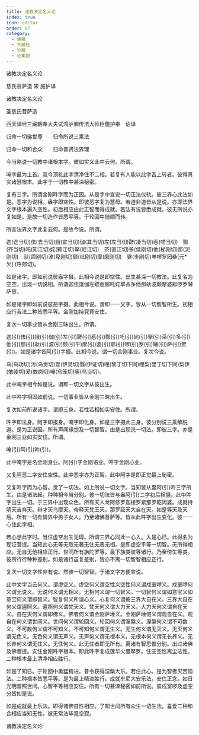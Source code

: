 ```yaml
---
title: 诸教决定名义论
index: true
icon: editor
order: 67
category:
  - 佛藏
  - 大藏经
  - 论藏
  - 论集部
---
```


  诸教决定名义论  

慈氏菩萨造  宋 施护译  

诸教决定名义论  

圣慈氏菩萨造  

西天译经三藏朝奉大夫试鸿胪卿传法大师臣施护奉　诏译  

归命一切佛世尊　　归命所说三乘法  

归命一切和合众　　归命普贤法界理  

今当略说一切教中诸根本字。彼如实义此中云何。所谓。  

唵字最为上首。我今顶礼此字清净住不二相。若复有人能以此字舌上转者。彼得真实诸慧根本。此字于一切教中甚深秘密。  

复有三字。所谓金刚吽字而为正因。从是字中宣说一切正法仪轨。彼三界心此法如是。恶字为说相。盎字即空性。即彼恶字复为慧母。若道非道皆从是说。亦即法界文字根本遍入空性。初后相应由此正智而得成就。若法有说皆悉成就。彼无所说亦复如是。是故一切造作皆悉平等。于轮回中随顺而转。  

所言法界文字此复云何。是故今说。所谓。  

迦(讫当切)佉(去当切)誐(宜当切)伽(其当切)左(左当切)蹉(凄当切)惹(喏当切)　酂(齐当切)吒(知江切)姹(敕江切)拏(尼江切)　茶(直江切)多(低刚切)他(梯刚切)那(泥刚切)　驮(蹄刚切)波(卑刚切)颇(纰刚切)摩(縻刚切)　婆(步刚切)羊啰罗罔桑[元*欠] (呼郎切)。  

如是诸字。即如前说彼盎字摄。此相今说是即空性。出生甚深一切教法。此复名为空空。出现一切说相。所谓迦佉誐伽左蹉惹酂吒姹拏茶多他那驮波颇摩婆耶啰罗嚩萨贺。  

如是诸字即如前说彼恶字摄。此相今说。谓即一一文字。皆从一切智智所生。初相应行我法二种皆悉平等。金刚加持究竟安住。  

复次一切事业皆从金刚三昧出生。所谓。  

迦(引)佉(引)誐(引)伽(引)左(引)蹉(引)惹(引)酂(引)吒(引)姹(引)拏(引)茶(引)多(引)他(引)那(引)驮(引)波(引)颇(引平)摩(引)婆(引)耶(引)啰(引)罗(引)嚩(引)萨(引)贺(引)。如是诸字皆阿(引)字摄。此相今说。谓一切金刚事业。复次今说。  

乌(乌功切)污(乌贡切)壹(伊灵切)翳(伊证切)哩(黎丁切下同)哩梨(里丁切下同)梨伊(依绫切)爱(依岗切)唵(乌笼切)奥(乌当切)。  

此中唵字相今如是说。谓即一切文字从彼出生。  

此中吽字相即如前说。一切事业皆从金刚三昧出生。  

复次如前所说诸字。谓即三身。若性若相如实安住。所谓。  

吽字即法身。阿字即报身。唵字即化身。如是三字摄此三身。彼分别说三乘解脱道。是为正说因。所有声闻缘觉及一切智智。由是出现说一切法。即彼三字。亦是金刚三业如实安住。所谓。  

唵(引)阿(引)吽(引)。  

此中唵字是名金刚身业。阿(引)字金刚语业。吽字金刚心业。  

又复阿恶二字安住空性。此中恶字亦为正智。此中阿字是即正觉最上秘密。  

又复吽字而为心智。觉了一切法。如上所说一切文字。当知皆从盎阿(引)吽三字所生。由是诸法起。种种相今当分别。彼一切法皆与盎阿(引)二字初后相摄。此中吽字出生一切。于三界中出现众色。所有天人龙阿修罗迦楼罗紧那罗乾闼婆。成就持明天吉祥天。辩才天乌摩天。帝释天梵王天。那罗延天大自在天。如是等天及天后。所有一切有情界中男子女人。乃至诸佛菩萨等。皆从此吽字出生变化。彼一一心住此字相。  

若心想此字时。当住虚空出生无碍。所谓三界心同此一心入。入是心已。此得名为现证菩提。当知此心无等无取无著无住无表无相。是即虚空平等一切智。无所得相应。无自无他相应正行。世间所有旃陀罗等。最下族类彼等诸行。乃至傍生等类。彼所行行种种差别。如是诸行虽复差别。皆亦不离一切智智相应正行。  

复次一切文字性非有说。然彼一切智智。于诸文字方便宣说。  

此中文字当云何义。谓虚空义。虚空何义谓空性义空性何义谓戍室啰义。戍室啰何义谓无说义。无说何义谓无相义。无相何义谓一切智义。一切智何义谓如意宝义如意宝何义谓即智义。智复何义所谓心义。心复何义谓彼三界大自在义。三界大自在何义谓遍照义。遍照何义谓梵天义。梵天何义谓大力天义。大力天何义谓自在天义。自在天何义谓即佛义。佛者何义谓金刚萨埵义。金刚萨埵何义谓观自在义。观自在何义谓世间义。世间何义谓轮回义。轮回何义谓涅槃义。涅槃何义谓不可数义。不可数何义谓不可知义。不可知何义谓无生义。无生何义谓无灭义。无灭何义谓无色义。无色何义谓无声义。无声何义谓无根本义。无根本何义谓无长养义。无长养何义谓无住义。无住何义。此无住者即无所有。离诸有智思惟分别。出过诸佛及佛菩提。安住金刚吽字根本。即此吽字复成莲华火曼拏罗。住空空性离尘法性。二种根本最上清净相应胜行。  

如是了知已。于轮回中勇猛精进。普令获得涅槃大乐。若住此心。是为智者灭苦恼法。二种根本皆悉平等。是为最上精进胜行。成就牟尼大安乐法。安住正念。如日光明普照世间。心智平等相应安住。所有一切甚深秘密如前所说。彼戍室啰及虚空分皆如是说。  

如是成就最上乐法。即得诸佛自性相应。了知世间所有众生一切生法。喜爱二种和合相应当知无性。彼无常法毕竟空寂。  

诸教决定名义论  
